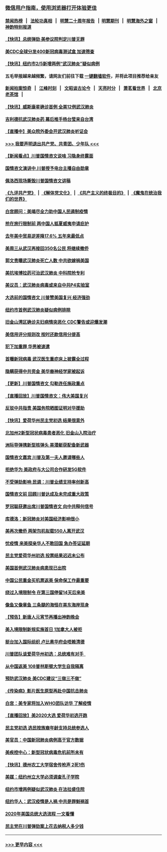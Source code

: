 ### [微信用户指南，使用浏览器打开体验更佳](https://github.com/gfw-breaker/banned-news1/blob/master/indexes/wechat-guide.md?t=0)
#### [禁闻热榜](热点新闻.md?t=0)  &nbsp;&nbsp;|&nbsp;&nbsp; [法轮功真相](https://github.com/gfw-breaker/truth/blob/master/README.md?t=0) &nbsp;&nbsp;|&nbsp;&nbsp; [明慧二十周年报告](https://github.com/gfw-breaker/mh-reports/blob/master/README.md?t=0) &nbsp;&nbsp;|&nbsp;&nbsp;[明慧期刊](https://github.com/gfw-breaker/mh-qikan) &nbsp;&nbsp;|&nbsp;&nbsp; [明慧海外之窗](https://github.com/gfw-breaker/mh-news/blob/master/README.md?t=0) &nbsp;&nbsp;|&nbsp;&nbsp; [神韵特别报道](https://github.com/gfw-breaker/mh-news/blob/master/shenyun.md?t=0)
#### [【快讯】总统弹劾 美参议院判定川普无罪](../pages/nsc412/n11847316.md?t=02060655) 
#### [美CDC全球分发400新冠病毒测试盒 加速筛查](../pages/nsc412/n11847260.md?t=02060655) 
#### [【快讯】纽约市2/5新增两例“武汉肺炎”疑似病例](../pages/nsc412/n11847332.md?t=02060655) 
#### 五毛举报越来越频繁，请网友们前往下载 [一键翻墙软件](https://github.com/gfw-breaker/ssr-accounts)，并将此项目推荐给亲友
#### [新闻拍案惊奇](https://github.com/gfw-breaker/banned-news1/blob/master/pages/link4.md) &nbsp;&nbsp;|&nbsp;&nbsp; [江峰时刻](https://github.com/gfw-breaker/banned-news1/blob/master/pages/link4.md) &nbsp;&nbsp;|&nbsp;&nbsp; [文昭谈古论今](https://github.com/gfw-breaker/banned-news1/blob/master/pages/link4.md) &nbsp;&nbsp;|&nbsp;&nbsp; [天亮时分](https://github.com/gfw-breaker/banned-news1/blob/master/pages/link4.md) &nbsp;&nbsp;|&nbsp;&nbsp; [萧茗看世界](https://github.com/gfw-breaker/banned-news1/blob/master/pages/link4.md) &nbsp;&nbsp;|&nbsp;&nbsp; [北京老茶馆](https://github.com/gfw-breaker/banned-news1/blob/master/pages/link4.md) &nbsp;&nbsp;|&nbsp;&nbsp; 
#### [【快讯】威斯康星确诊首例 全美12例武汉肺炎](../pages/nsc412/n11847162.md?t=02060655) 
#### [吉利德抗武汉肺炎药 幕后推手杨台莹来自台湾](../pages/nsc412/n11847064.md?t=02060655) 
#### [【直播中】美众院外委会开武汉肺炎听证会](../pages/nsc412/n11846727.md?t=02060655) 
#### [>>> 我要声明退出共产党、共青团、少年队 <<<](https://github.com/begood0513/goodnews/blob/master/quit/letter.md) 
#### [【新闻看点】川普国情咨文说啥 习隐身终露面](../pages/nsc412/n11847016.md?t=02060655) 
#### [国情咨文演讲中 川普授予电台主播自由勋章](../pages/nsc412/n11846815.md?t=02060655) 
#### [佩洛西现场撕毁川普国情咨文讲稿](../pages/nsc412/n11846724.md?t=02060655) 
#### [《九评共产党》](https://github.com/begood0513/9ping.md/blob/master/README.md) &nbsp;|&nbsp; [《解体党文化》](../../../../jtdwh.md/blob/master/README.md)  &nbsp;|&nbsp; [《共产主义的终极目的》](../../../../gczydzjmd.md/blob/master/README.md) &nbsp;|&nbsp; [《魔鬼在统治我们的世界》](../../../../mgztzwmdsj.md/blob/master/README.md) 
#### [白宫顾问：美竭尽全力助中国人民遏制疫情](../pages/nsc412/n11846756.md?t=02060655) 
#### [抢在旅行限制前 两中国人抵夏威夷申请庇护](../pages/nsc412/n11846866.md?t=02060655) 
#### [去年美中贸易逆差降17.6% 五年来最低点](../pages/nsc412/n11846755.md?t=02060655) 
#### [美周三从武汉再接回350名公民 将继续撤侨](../pages/nsc412/n11846705.md?t=02060655) 
#### [郭文贵曝武汉肺炎死亡人数 中共欲嫁祸美国](../pages/nsc412/n11846240.md?t=02060655) 
#### [美抗埃博拉药可治武汉肺炎 中科院抢专利](../pages/nsc412/n11846409.md?t=02060655) 
#### [美议员：武汉肺炎病毒或来自中共P4实验室](../pages/nsc412/n11846043.md?t=02060655) 
#### [大选前的国情咨文 川普赞美国复兴 经济强劲](../pages/nsc412/n11845526.md?t=02060655) 
#### [纽约市首例武汉肺炎疑似病例排除](../pages/nsc412/n11844989.md?t=02060655) 
#### [旧金山湾区确诊夫妇病情突恶化 CDC警告或迎爆发潮](../pages/nsc412/n11845730.md?t=02060655) 
#### [美信用评分规则改  按时还款信用分提高](../pages/nsc412/n11845488.md?t=02060655) 
#### [犯下加重罪 华男被速遣](../pages/nsc412/n11845476.md?t=02060655) 
#### [首曝新冠病毒 武汉医生重症床上披露全过程](../pages/nsc412/n11845150.md?t=02060655) 
#### [隐瞒获得中共资金 美华裔神经学家被起诉](../pages/nsc412/n11844879.md?t=02060655) 
#### [【更新】川普国情咨文 勾勒连任施政重点](../pages/nsc412/n11845223.md?t=02060655) 
#### [【直播回放】川普国情咨文：伟大美国复兴](../pages/nsc412/n11842079.md?t=02060655) 
#### [反驳中共指责 美国务院晒图证明对华援助](../pages/nsc412/n11844859.md?t=02060655) 
#### [【快讯】爱荷华州民主党初选 结果很意外](../pages/nsc412/n11844878.md?t=02060655) 
#### [北加州2新型冠状病毒患者恶化 旧金山入院治疗](../pages/nsc412/n11844842.md?t=02060655) 
#### [洲际导弹携新型核弹头 美潜艇获配备新武器](../pages/nsc412/n11844680.md?t=02060655) 
#### [国情咨文嘉宾 川普及第一夫人邀请哪些人](../pages/nsc412/n11844712.md?t=02060655) 
#### [拒绝华为 美政府与大公司合作研发5G软件](../pages/nsc412/n11844625.md?t=02060655) 
#### [不受弹劾影响 民调：川普业绩支持率创新高](../pages/nsc412/n11844622.md?t=02060655) 
#### [国情咨文前 回顾川普达成及未完成重大政策](../pages/nsc412/n11844581.md?t=02060655) 
#### [罗冠聪获邀出席川普国情咨文 向中共释何信号](../pages/nsc412/n11844355.md?t=02060655) 
#### [库德洛：新冠肺炎对美国经济影响很小](../pages/nsc412/n11844418.md?t=02060655) 
#### [美再次撤侨 两架包机拟载550人离开武汉](../pages/nsc412/n11844407.md?t=02060655) 
#### [忧疫情 来美探亲华人不敢回国 急办签证延期](../pages/nsc412/n11843344.md?t=02060655) 
#### [民主党爱荷华州初选 投票结果迟迟未公布](../pages/nsc412/n11844207.md?t=02060655) 
#### [美国首例武汉肺炎病患现已出院](../pages/nsc412/n11842740.md?t=02060655) 
#### [中国公民重金买机票返美 保命保工作最重要](../pages/nsc412/n11843282.md?t=02060655) 
#### [绕过入境限制令  在第三国停留14天后来美](../pages/nsc412/n11843341.md?t=02060655) 
#### [像鱼又像章鱼 三条腿的海怪在美东海岸现身](../pages/nsc412/n11843092.md?t=02060655) 
#### [【预告】新唐人元宵节再播出神韵晚会](../pages/nsc412/n11843192.md?t=02060655) 
#### [美入境限制新规实施首日 1加拿大人被拒](../pages/nsc412/n11843058.md?t=02060655) 
#### [挺台加入国际组织 卢比奥华府会唔赖清德](../pages/nsc412/n11843023.md?t=02060655) 
#### [川普团队谈爱荷华州初选：总统难有对手  ](../pages/nsc412/n11842867.md?t=02060655) 
#### [从中国返美 108普林斯顿大学生自我隔离](../pages/nsc412/n11842714.md?t=02060655) 
#### [预防武汉肺炎 美CDC建议“三做三不做”](../pages/nsc412/n11842700.md?t=02060655) 
#### [《传染病》影片医生原型再赴中国抗击肺炎](../pages/nsc412/n11842626.md?t=02060655) 
#### [白宫：美专家将加入WHO团队访华 了解疫情](../pages/nsc412/n11842198.md?t=02060655) 
#### [【直播回放】美2020大选 爱荷华初选开跑](../pages/nsc412/n11841820.md?t=02060655) 
#### [民主党初选 选民按族裔年龄支持总统参选人](../pages/nsc412/n11842239.md?t=02060655) 
#### [美官员：中国新冠肺炎病例高于官方数据](../pages/nsc412/n11842452.md?t=02060655) 
#### [美疾控中心：新型冠状病毒危机前所未有](../pages/nsc412/n11842406.md?t=02060655) 
#### [【快讯】德州农工大学宿舍传枪声 2死1伤](../pages/nsc412/n11842279.md?t=02060655) 
#### [美媒：纽约州立大学必须调查孔子学院](../pages/nsc412/n11840637.md?t=02060655) 
#### [纽约市增两例疑似武汉肺炎 在法拉盛住院](../pages/nsc412/n11840625.md?t=02060655) 
#### [纽约华人：武汉疫情是人祸 中共是罪魁祸首](../pages/nsc412/n11840631.md?t=02060655) 
#### [2020年美国总统大选流程 一文看懂](../pages/nsc412/n11842056.md?t=02060655) 
#### [民主党在川普弹劾案上花去纳税人多少钱](../pages/nsc412/n11841941.md?t=02060655) 

----
#### [ >>> 更早内容 <<< ](../indexes/nsc412-earlier.md)
